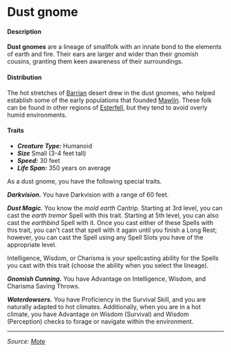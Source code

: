 # Dust gnome

#### Description

**Dust gnomes** are a lineage of smallfolk with an innate bond to the elements of earth and fire. Their ears are larger and wider than their gnomish cousins, granting them keen awareness of their surroundings.

#### Distribution

The hot stretches of [Barrian](https://github.com/mpanighetti/dnd5e-mote/tree/main/mote/esterfell/barria) desert drew in the dust gnomes, who helped establish some of the early populations that founded [Mawlin](https://github.com/mpanighetti/dnd5e-mote/tree/main/societies/mawlin). These folk can be found in other regions of [Esterfell](https://github.com/mpanighetti/dnd5e-mote/tree/main/mote/esterfell), but they tend to avoid overly humid environments.

#### Traits

- _**Creature Type:**_ Humanoid
- _**Size**_ Small (3-4 feet tall)
- _**Speed:**_ 30 feet
- _**Life Span:**_ 350 years on average

As a dust gnome, you have the following special traits.

_**Darkvision.**_ You have Darkvision with a range of 60 feet.

_**Dust Magic.**_ You know the _mold earth_ Cantrip. Starting at 3rd level, you can cast the _earth tremor_ Spell with this trait. Starting at 5th level, you can also cast the _earthbind_ Spell with it. Once you cast either of these Spells with this trait, you can't cast that spell with it again until you finish a Long Rest; however, you can cast the Spell using any Spell Slots you have of the appropriate level.

Intelligence, Wisdom, or Charisma is your spellcasting ability for the Spells you cast with this trait (choose the ability when you select the lineage).

_**Gnomish Cunning.**_ You have Advantage on Intelligence, Wisdom, and Charisma Saving Throws.

_**Waterdowsers.**_ You have Proficiency in the Survival Skill, and you are naturally adapted to hot climates. Additionally, when you are in a hot climate, you have Advantage on Wisdom (Survival) and Wisdom (Perception) checks to forage or navigate within the environment.

---

_Source: [Mote](https://github.com/mpanighetti/dnd5e-mote)_
